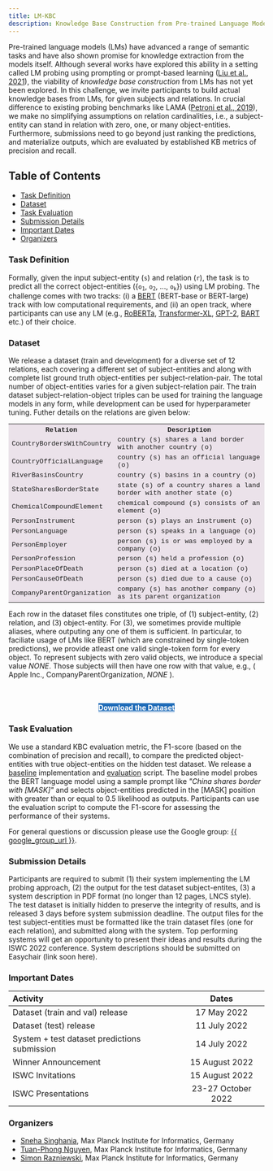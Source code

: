 ```yaml
---
title: LM-KBC
description: Knowledge Base Construction from Pre-trained Language Models
---
```


Pre-trained language models (LMs) have advanced a range of semantic tasks and have also shown promise for knowledge extraction from the models itself. Although several works have explored this ability in a setting called LM probing using prompting or prompt-based learning (<a href="https://arxiv.org/pdf/2107.13586.pdf">Liu et al., 2021</a>), the viability of _knowledge base construction_ from LMs has not yet been explored. In this challenge, we invite participants to build actual knowledge bases from LMs, for given subjects and relations. In crucial difference to existing probing benchmarks like LAMA (<a href="https://arxiv.org/pdf/1909.01066.pdf" target="_blank">Petroni et al., 2019</a>), we make no simplifying assumptions on relation cardinalities, i.e., a subject-entity can stand in relation with zero, one, or many object-entities. Furthermore, submissions need to go beyond just ranking the predictions, and materialize outputs, which are evaluated by established KB metrics of precision and recall.

## Table of Contents

- [Task Definition](#sec-task-definition)
- [Dataset](#sec-dataset)
- [Task Evaluation](#sec-task-evaluation)
- [Submission Details](#sec-submission-details)
- [Important Dates](#sec-important-dates)
- [Organizers](#sec-organizers)

<div id='sec-task-definition'/>

### Task Definition

Formally, given the input subject-entity (<code>s</code>) and relation (<code>r</code>), the task is to predict all the correct object-entities ({<code>o<sub>1</sub></code>, <code>o<sub>2</sub></code>, ..., <code>o<sub>k</sub></code>}) using LM probing. The challenge comes with two tracks: (i) a <a href="https://aclanthology.org/N19-1423/" target="_blank">BERT</a> (BERT-base or BERT-large) track with low computational requirements, and (ii) an open track, where participants can use any LM (e.g., <a href="https://arxiv.org/pdf/1907.11692.pdf" target="blank">RoBERTa</a>, <a href="https://arxiv.org/pdf/1901.02860.pdf" target="blank">Transformer-XL</a>, <a href="https://d4mucfpksywv.cloudfront.net/better-language-models/language-models.pdf" target="_blank">GPT-2</a>, <a href="https://arxiv.org/pdf/1910.13461.pdf" target="blank">BART</a> etc.) of their choice.

</div>

<div id='sec-dataset'/>

### Dataset

We release a dataset (train and development) for a diverse set of 12 relations, each covering a different set of subject-entities and along with complete list ground truth object-entities per subject-relation-pair. The total number of object-entities varies for a given subject-relation pair. The train dataset subject-relation-object triples can be used for training the language models in any form, while development can be used for hyperparameter tuning. Futher details on the relations are given below:

 <table style="background-color:#ebe2ea;
            font-family:Lucida Console,Courier New,monospace;
            font-size:13px;
            border-spacing:0;
            border-collapse:collapse;">
    <tr>
        <th><strong>Relation</strong></th>
        <th><strong>Description</strong></th>
    </tr>
    <tr>
        <td>CountryBordersWithCountry</td>
        <td>country (s) shares a land border with another country (o)</td>
    </tr>
    <tr>
        <td>CountryOfficialLanguage</td>
        <td>country (s) has an official language (o)</td>
    </tr>
    <tr>
        <td>RiverBasinsCountry</td>
        <td>country (s) basins in a country (o)</td>
    </tr>
    <tr>
        <td>StateSharesBorderState</td>
        <td>state (s) of a country shares a land border with another state (o)</td>
    </tr>
    <tr>
        <td>ChemicalCompoundElement</td>
        <td>chemical compound (s) consists of an element (o)</td>
    </tr>
    <tr>
        <td>PersonInstrument</td>
        <td>person (s) plays an instrument (o)</td>
    </tr>
    <tr>
        <td>PersonLanguage</td>
        <td>person (s) speaks in a language (o)</td>
    </tr>
    <tr>
        <td>PersonEmployer</td>
        <td>person (s) is or was employed by a company (o)</td>
    </tr>
    <tr>
        <td>PersonProfession</td>
        <td>person (s) held a profession (o)</td>
    </tr>
    <tr>
        <td>PersonPlaceOfDeath</td>
        <td>person (s) died at a location (o)</td>
    </tr>
    <tr>
        <td>PersonCauseOfDeath</td>
        <td>person (s) died due to a cause (o)</td>
    </tr>
    <tr>
        <td>CompanyParentOrganization</td>
        <td>company (s) has another company (o) as its parent organization</td>
    </tr>
</table>

Each row in the dataset files constitutes one triple, of (1) subject-entity, (2) relation, and (3) object-entity. For (3), we sometimes provide multiple aliases, where outputing any one of them is sufficient. In particular, to faciliate usage of LMs like BERT (which are constrained by single-token predictions), we provide atleast one valid single-token form for every object.
To represent subjects with zero valid objects, we introduce a special value <em>NONE</em>. Those subjects will then have one row with that value, e.g., ( Apple Inc., CompanyParentOrganization, <em>NONE</em> ).

<div style="text-align:center;margin-top:48px;">
 <a href="https://github.com/lm-kbc/lm-kbc.github.io/blob/main/dataset" 
    target="_blank"
    class="btn"
    style="background-color:#1e6bb8;color:#ffffff;">
  <strong>
   Download the Dataset
   </strong>
 </a>
</div>

</div>

<div id='sec-task-evaluation'/>

### Task Evaluation

We use a standard KBC evaluation metric, the F1-score (based on the combination of precision and recall), to compare the predicted object-entities with true object-entities on the hidden test dataset. We release a <a href="/models/bert.py">baseline</a> implementation and <a href="/evaluation.py">evaluation</a> script. The baseline model probes the BERT language model using a sample prompt like _"China shares border with \[MASK\]"_ and selects object-entities predicted in the \[MASK\] position with greater than or equal to 0.5 likelihood as outputs. Participants can use the evaluation script to compute the F1-score for assessing the performance of their systems.

For general questions or discussion please use the Google group: <a href="{{ google_group_url }}" target="_blank">{{ google_group_url }}</a>.

</div>

<div id='sec-submission-details'/>

### Submission Details

Participants are required to submit (1) their system implementing the LM probing approach, (2) the output for the test dataset subject-entites, (3) a system description in PDF format (no longer than 12 pages, LNCS style). The test dataset is initially hidden to preserve the integrity of results, and is released 3 days before system submission deadline. The output files for the test subject-entities must be formatted like the train dataset files (one for each relation), and submitted along with the system. Top performing systems will get an opportunity to present their ideas and results during the ISWC 2022 conference. System descriptions should be submitted on Easychair (link soon here).

</div>

<div id='sec-important-dates'/>

### Important Dates

| Activity | Dates |
|:---|:---:|
| Dataset (train and val) release    | 17 May 2022         |
| Dataset (test) release             | 11 July 2022        |
| System + test dataset predictions submission         | 14 July 2022        |
| Winner Announcement                | 15 August 2022      |
| ISWC Invitations                   | 15 August 2022      |
| ISWC Presentations                 | 23-27 October 2022  |

</div>

<div id='sec-organizers'>

### Organizers

- <a href="https://people.mpi-inf.mpg.de/~ssinghan/" target="_blank">Sneha Singhania</a>, Max Planck Institute for Informatics, Germany
- <a href="https://www.tuan-phong.com/" target="_blank">Tuan-Phong Nguyen</a>, Max Planck Institute for Informatics, Germany
- <a href="http://simonrazniewski.com/" target="_blank">Simon Razniewski</a>, Max Planck Institute for Informatics, Germany

</div>